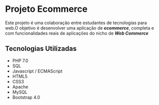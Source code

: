 # Projeto Ecommerce

Este projeto é uma colaboração entre estudantes de tecnologias para web.O objetivo é desenvolver uma aplicação de **_ecommerce_**, completa e com funcionalidades reais de aplicações do nicho de **_Web Commerce_**



## Tecnologias Utilizadas


* PHP 7.0
* SQL
* Javascript / ECMAScript
* HTML5
* CSS3
* Apache
* MySQL
* Bootstrap 4.0
